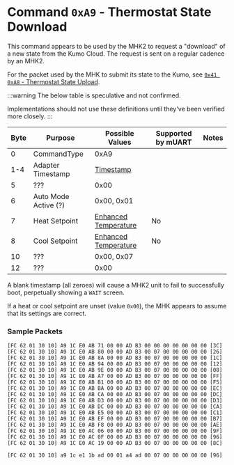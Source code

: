 # Command `0xA9` - Thermostat State Download

This command appears to be used by the MHK2 to request a "download" of a new state from the Kumo Cloud. The request is
sent on a regular cadence by an MHK2.

For the packet used by the MHK to submit its state to the Kumo, see [`0x41 0xA8` - Thermostat State Upload](../0x41-set-request/0xA8-thermostat-state-upload.md).

:::warning
The below table is speculative and not confirmed.

Implementations should not use these definitions until they've been verified more closely.
:::

| Byte | Purpose              | Possible Values                | Supported by mUART | Notes |
|------|----------------------|--------------------------------|--------------------|-------|
| 0    | CommandType          | 0xA9                           |                    |       |
| 1-4  | Adapter Timestamp    | [Timestamp][timestamp]         |                    |       |
| 5    | ???                  | 0x00                           |                    |       |
| 6    | Auto Mode Active (?) | 0x00, 0x01                     |                    |       |
| 7    | Heat Setpoint        | [Enhanced Temperature][temp-a] | No                 |       |
| 8    | Cool Setpoint        | [Enhanced Temperature][temp-a] | No                 |       |
| 10   | ???                  | 0x00, 0x07                     |                    |       |
| 12   | ???                  | 0x00                           |                    |       |

[timestamp]: ../data-types/timestamps.md
[temp-a]: ../data-types/temperature-units.md#enhanced-temperatures

A blank timestamp (all zeroes) will cause a MHK2 unit to fail to successfully boot, perpetually showing a `WAIT` screen.

If a heat or cool setpoint are unset (value `0x00`), the MHK appears to assume that its settings are correct.

### Sample Packets

```
[FC 62 01 30 10] A9 1C E0 AB 71 00 00 AD B3 00 00 00 00 00 00 00 [3C]
[FC 62 01 30 10] A9 1C E0 AB 80 00 00 AD B3 00 07 00 00 00 00 00 [26]
[FC 62 01 30 10] A9 1C E0 AB 8A 00 00 AD B3 00 07 00 00 00 00 00 [1C]
[FC 62 01 30 10] A9 1C E0 AB 94 00 00 AD B3 00 07 00 00 00 00 00 [12]
[FC 62 01 30 10] A9 1C E0 AB 9E 00 00 AD B3 00 07 00 00 00 00 00 [08]
[FC 62 01 30 10] A9 1C E0 AB A7 00 00 AD B3 00 07 00 00 00 00 00 [FF]
[FC 62 01 30 10] A9 1C E0 AB B1 00 00 AD B3 00 07 00 00 00 00 00 [F5]
[FC 62 01 30 10] A9 1C E0 AB BA 00 00 AD B3 00 07 00 00 00 00 00 [EC]
[FC 62 01 30 10] A9 1C E0 AB CA 00 00 AD B3 00 07 00 00 00 00 00 [DC]
[FC 62 01 30 10] A9 1C E0 AB D3 00 00 AD B3 00 07 00 00 00 00 00 [D3]
[FC 62 01 30 10] A9 1C E0 AB DC 00 00 AD B3 00 07 00 00 00 00 00 [CA]
[FC 62 01 30 10] A9 1C E0 AB E5 00 00 AD B3 00 07 00 00 00 00 00 [C1]
[FC 62 01 30 10] A9 1C E0 AB EF 00 00 AD B3 00 07 00 00 00 00 00 [B7]
[FC 62 01 30 10] A9 1C E0 AB F8 00 00 AD B3 00 07 00 00 00 00 00 [AE]
[FC 62 01 30 10] A9 1C E0 AC 06 00 00 AD B3 00 07 00 00 00 00 00 [9F]
[FC 62 01 30 10] A9 1C E0 AC 0F 00 00 AD B3 00 07 00 00 00 00 00 [96]
[FC 62 01 30 10] A9 1C E0 AC 19 00 00 AD B3 00 07 00 00 00 00 00 [8C]

[FC 62 01 30 10] a9 1c e1 1b ad 00 01 a4 ad 00 07 00 00 00 00 00 [96]
```
